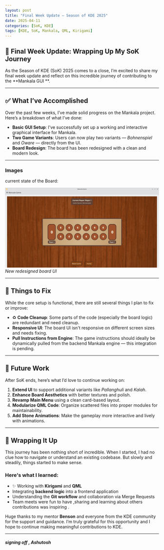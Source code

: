 ```yaml
---
layout: post
title: "Final Week Update – Season of KDE 2025"
date: 2025-04-11
categories: [SoK, KDE]
tags: [KDE, SoK, Mankala, QML, Kirigami]
---
```


## 🌟 Final Week Update: Wrapping Up My SoK Journey

As the Season of KDE (SoK) 2025 comes to a close, I’m excited to share my final week update and reflect on this incredible journey of contributing to the **Mankala GUI **.

---

## ✅ What I’ve Accomplished

Over the past few weeks, I’ve made solid progress on the Mankala project. Here’s a breakdown of what I’ve done:

-  **Basic GUI Setup**: I’ve successfully set up a working and interactive graphical interface for Mankala.
-  **Two Game Variants**: Users can now play two variants — *Bohnenspiel* and *Oware* — directly from the UI.
-  **Board Redesign**: The board has been redesigned with a clean and modern look.

---

###  Images

 current state of the Board:

![Mankala Board](/resources//week5/1.png)
*New redesigned board UI*

---

## 🐞 Things to Fix

While the core setup is functional, there are still several things I plan to fix or improve:

- ♻️ **Code Cleanup**: Some parts of the code (especially the board logic) are redundant and need cleanup.
-  **Responsive UI**: The board UI isn't responsive on different screen sizes and needs fixing.
-  **Pull Instructions from Engine**: The game instructions should ideally be dynamically pulled from the backend Mankala engine — this integration is pending.

---

## 🔮 Future Work

After SoK ends, here’s what I’d love to continue working on:

1.  **Extend UI** to support additional variants like *Pallanghuli* and *Kalah*.
2.  **Enhance Board Aesthetics** with better textures and polish.
3.  **Revamp Main Menu** using a clean card-based layout.
4.  **Modularize QML Code**: Organize scattered files into proper modules for maintainability.
5.  **Add Stone Animations**: Make the gameplay more interactive and lively with animations.

---

## 🙌 Wrapping It Up

This journey has been nothing short of incredible. When I started, I had no clue how to navigate or understand an existing codebase. But slowly and steadily, things started to make sense.

### Here's what I learned:

- ✨ Working with **Kirigami** and **QML**
-  Integrating **backend logic** into a frontend application
-  Understanding the **Git workflow** and collaboration via Merge Requests
- Team meets were fun to have ,sharing and learning about others contributions was inspiring .

Huge thanks to my mentor **Benson** and everyone from the KDE community for the support and guidance. I’m truly grateful for this opportunity and I hope to continue making meaningful contributions to KDE.


---

##### signing off , Ashutosh